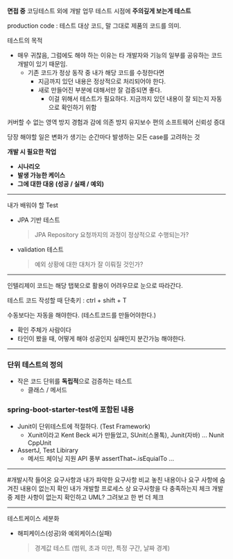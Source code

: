 **면접 중** 코딩테스트 외에 개발 업무 테스트 시점에 **주의깊게 보는게 테스트**


production code
: 테스트 대상 코드, 말 그대로 제품의 코드를 의미.

테스트의 목적
- 매우 귀찮음, 그럼에도 해야 하는 이유는 타 개발자와 기능의 일부를 공유하는 코드 개발이 있기 때문임.
	- 기존 코드가 정상 동작 중 내가 해당 코드를 수정한다면 
		- 지금까지 있던 내용은 정상적으로 처리되어야 한다.
		- 새로 만들어진 부분에 대해서만 잘 검증되면 좋다.
			- 이걸 위해서 테스트가 필요하다.
			  지금까지 있던 내용이 잘 되는지 자동으로 확인하기 위함

커버할 수 없는 영역 방지
경험과 감에 의존 방지
유지보수 편의
소프트웨어 신뢰성 증대

당장 해야할 일은 변화가 생기는 순간마다 발생하는 모든 case를 고려하는 것

**개발 시 필요한 작업**
- **시나리오**
- **발생 가능한 케이스**
- **그에 대한 대응 (성공 / 실패 / 예외)**

---
내가 배워야 할 Test
- JPA 기반 테스트
  > JPA Repository 요청까지의 과정이 정상적으로 수행되는가?
- validation 테스트
  > 예외 상황에 대한 대처가 잘 이뤄질 것인가?
  
---
인텔리제이 코드는 해당 탭북으로 활용이 어려우므로 눈으로 따라간다.

테스트 코드 작성할 때 단축키 : ctrl + shift + T

수동보다는 자동을 해야한다. (테스트코드를 만들어야한다.)
- 확인 주체가 사람이다
- 타인이 봤을 때, 어떻게 해야 성공인지 실패인지 분간가능 해야한다.

---

### **단위 테스트의 정의**
- 작은 코드 단위를 **독립적**으로 검증하는 테스트 
	- 클래스 / 메서드

### **spring-boot-starter-test에 포함된 내용**
- Junit이 단위테스트에 적절하다. (Test Framework)
	- Xunit이라고 Kent Beck 씨가 만들었고, SUnit(스몰톡), Junit(자바) ...
	  Nunit CppUnit
- AssertJ, Test Libirary
	- 메서드 체이닝 지원
	  API 풍부
			assertThat~.isEquialTo ...
	


---
#개발시작
들어온 요구사항과 내가 파악한 요구사항 비교
	놓친 내용이나 요구 사항에 숨겨진 내용이 없는지 확인
내가 개발할 프로세스 상 요구사항을 다 충족하는지 체크
개발 중 제한 사항이 없는지 확인하고 UML? 그려보고 한 번 더 체크

---
테스트케이스 세분화
- 해피케이스(성공)와 예외케이스(실패)
  > 경계값 테스트 (범위, 초과 미만, 특정 구간, 날짜 경계)













